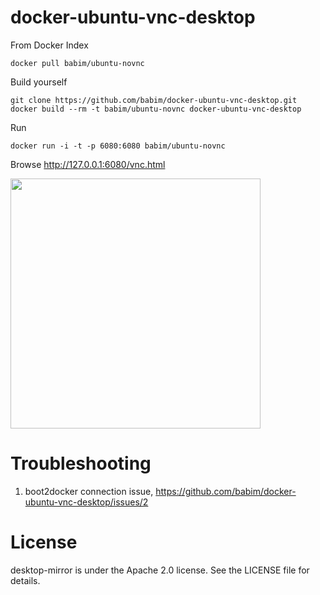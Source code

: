 docker-ubuntu-vnc-desktop
=========================

From Docker Index
```
docker pull babim/ubuntu-novnc
```

Build yourself
```
git clone https://github.com/babim/docker-ubuntu-vnc-desktop.git
docker build --rm -t babim/ubuntu-novnc docker-ubuntu-vnc-desktop
```

Run
```
docker run -i -t -p 6080:6080 babim/ubuntu-novnc
```

Browse http://127.0.0.1:6080/vnc.html

<img src="https://raw.github.com/babim/docker-ubuntu-vnc-desktop/master/screenshots/lxde.png" width=400/>


Troubleshooting
==================

1. boot2docker connection issue, https://github.com/babim/docker-ubuntu-vnc-desktop/issues/2


License
==================

desktop-mirror is under the Apache 2.0 license. See the LICENSE file for details.

